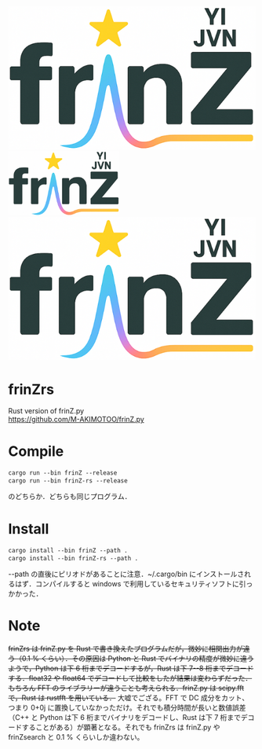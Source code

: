 ![](./src/frinZlogo.png)
<img src="./src/frinZlogo.png" width=45% > <img src="./src/frinZlogo.png">

# frinZrs
Rust version of frinZ.py  
https://github.com/M-AKIMOTOO/frinZ.py

# Compile
```
cargo run --bin frinZ --release  
cargo run --bin frinZ-rs --release
```
のどちらか．どちらも同じプログラム．

# Install  
```
cargo install --bin frinZ --path .  
cargo install --bin frinZ-rs --path .
```
--path の直後にピリオドがあることに注意．~/.cargo/bin にインストールされるはず．コンパイルすると windows で利用しているセキュリティソフトに引っかかった．

# Note
~~frinZrs は frinZ.py を Rust で書き換えたプログラムだが，微妙に相関出力が違う（0.1 % くらい）．その原因は Python と Rust でバイナリの精度が微妙に違うようで，Python は下 6 桁までデコードするが，Rust は下 7--8 桁までデコードする．float32 や float64 でデコードして比較をしたが結果は変わらずだった．もちろん FFT のライブラリーが違うことも考えられる．frinZ.py は scipy.fft で，Rust は rustfft を用いている．~~
大嘘でござる。FFT で DC 成分をカット、つまり 0+0j に置換していなかっただけ。それでも積分時間が長いと数値誤差（C++ と Python は下 6 桁までバイナリをデコードし、Rust は下 7 桁までデコードすることがある）が顕著となる。それでも frinZrs は frinZ.py や frinZsearch と 0.1 % くらいしか違わない。
